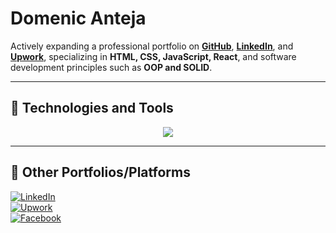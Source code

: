 # Domenic Anteja
Actively expanding a professional portfolio on **[GitHub](https://github.com/domssssssss)**, **[LinkedIn](www.linkedin.com/in/domenic-anteja-87a08728a)**, and **[Upwork](https://www.upwork.com/freelancers/your-profile)**, specializing in **HTML, CSS, JavaScript, React**, and software development principles such as **OOP and SOLID**.

---

## 🚀 Technologies and Tools

<p align="center">
  <a href="https://skillicons.dev">
    <img src="https://skillicons.dev/icons?i=html,css,js,react,php,git,github,vitest" />
  </a>
</p>


---

## 📌 Other Portfolios/Platforms

[![LinkedIn](https://img.shields.io/badge/LinkedIn-0A66C2?style=for-the-badge&logo=linkedin&logoColor=white)](https://www.linkedin.com/in/domenic-anteja-87a08728a)  
[![Upwork](https://img.shields.io/badge/Upwork-6FDA44?style=for-the-badge&logo=upwork&logoColor=white)](https://www.upwork.com/freelancers/your-profile)  
[![Facebook](https://img.shields.io/badge/Facebook-1877F2?style=for-the-badge&logo=facebook&logoColor=white)](https://www.facebook.com/domenic.antejaii/)
